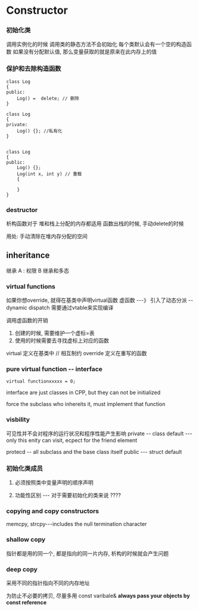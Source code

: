 # Constructor
### 初始化类
调用实例化的时候
调用类的静态方法不会初始化
每个类默认会有一个空的构造函数
如果没有分配默认值, 那么变量获取的就是原来在此内存上的值

### 保护和去除构造函数
```
class Log
{
public:
    Log() =  delete; // 删除
}

class Log
{
private:
    Log() {}; //私有化
}


class Log
{
public:
    Log() {};
    Log(int x, int y) // 重载
    {

    }
}
```


### destructor
析构函数对于 堆和栈上分配的内存都适用
函数出栈的时候, 手动delete的时候

用处: 手动清除在堆内存分配的空间


## inheritance
继承 A : 权限 B
继承和多态



### virtual functions
如果你想override, 就得在基类中声明virtual函数
虚函数 ---》 引入了动态分派 -- dynamic dispatch
需要通过vtable来实现编译

调用虚函数的开销
1. 创建的时候, 需要维护一个虚标=表
2. 使用的时候需要去寻找虚标上对应的函数

virtual 定义在基类中 // 相互制约
override 定义在重写的函数

### pure virtual function -- interface
```
virtual functionxxxxx = 0;
```
interface are just classes in CPP, but they can not be initialized

force the subclass who inhereits it, must implement that function

### visbility
可见性并不会对程序的运行状况和程序性能产生影响
private -- class default  --- only this enity can visit, ecpect for the friend element

protecd -- all subclass and the base class itself
public  --- struct default



### 初始化类成员
1. 必须按照类中变量声明的顺序声明

2. 功能性区别 --- 对于需要初始化的类来说
????


### copying and copy constructors
memcpy, strcpy---includes the null termination character
### shallow copy
指针都是用的同一个, 都是指向的同一片内存, 析构的时候就会产生问题

### deep copy
采用不同的指针指向不同的内存地址

为防止不必要的拷贝, 尽量多用 const varibale&
**always pass your objects by const reference**



